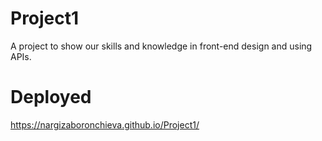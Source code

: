 # Project1
A project to show our skills and knowledge in front-end design and using APIs.

# Deployed
https://nargizaboronchieva.github.io/Project1/
